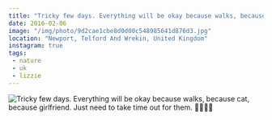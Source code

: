 ```yaml
---
title: "Tricky few days. Everything will be okay because walks, because cat, because girlfriend. Just need to take time out for them. 🍃🐱👩🏼"
date: 2016-02-06
image: "/img/photo/9d2cae1cbe8d0d00c548985641d876d3.jpg"
location: "Newport, Telford And Wrekin, United Kingdom"
instagram: true
tags:
 - nature
 - uk
 - lizzie
---
```


![Tricky few days. Everything will be okay because walks, because cat, because girlfriend. Just need to take time out for them. 🍃🐱👩🏼](/img/photo/9d2cae1cbe8d0d00c548985641d876d3.jpg)
